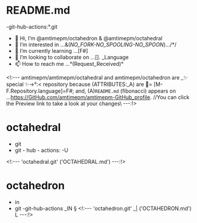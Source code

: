 # README.md
-git-hub-actions:°.git
- 👋 Hi, I’m @amtimepm/octahedron & @amtimepm/octahedral
- 👀 I’m interested in ...&(_NO_FORK-NO_SPOOLING-NO_SPOON_).../*/
- 🌱 I’m currently learning ...[F#]
- 💞️ I’m looking to collaborate on ...[]. _Language 
- 📫 How to reach me ...°(Request_Received)°

<!:---
amtimepm/amtimepm/octahedral and amtimepm/octahedron are  _✨ special ✨->°:< repository because (ATTRIBUTES:_A) are 🚫= [M-F.Repository.language]=F#; and, (A)`README.md` (fibonacci) appears on ...https://GitHub.com/amtimepm/amtimepm-GitHub_profile.
//You can click the Preview link to take a look at your changes\\
---:!>

# octahedral 
- git
- git - hub - actions: -U

<!:--- 'octahedral.git' ('OCTAHEDRAL.md') ---:!>

# octahedron
- in
- git
-git-hub-actions _IN
§
<!:--- 'octahedron.git' _| ('OCTAHEDRON.md') L ---:!>